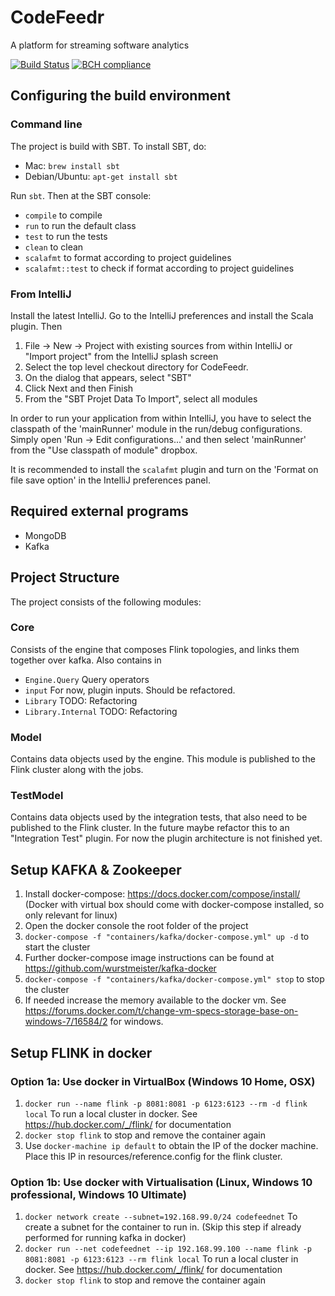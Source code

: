 # CodeFeedr

A platform for streaming software analytics

[![Build Status](https://travis-ci.org/codefeedr/codefeedr.svg?branch=master)](https://travis-ci.org/codefeedr/codefeedr)
[![BCH compliance](https://bettercodehub.com/edge/badge/codefeedr/codefeedr?branch=master)](https://bettercodehub.com/)

## Configuring the build environment

### Command line

The project is build with SBT. To install SBT, do:

* Mac: `brew install sbt`
* Debian/Ubuntu: `apt-get install sbt`
 
Run `sbt`. Then at the SBT console:

- `compile` to compile
- `run` to run the default class
- `test` to run the tests
- `clean` to clean
- `scalafmt` to format according to project guidelines
- `scalafmt::test` to check if format according to project guidelines

### From IntelliJ

Install the latest IntelliJ. Go to the IntelliJ preferences and install the
Scala plugin. Then

1. File -> New -> Project with existing sources from within IntelliJ or "Import project" from the 
IntelliJ splash screen
2. Select the top level checkout directory for CodeFeedr.
3. On the dialog that appears, select "SBT"
4. Click Next and then Finish
5. From the "SBT Projet Data To Import", select all modules

In order to run your application from within IntelliJ, you have to select the classpath of the 
'mainRunner' module in  the run/debug configurations. Simply open 'Run -> Edit configurations...' 
and then select 'mainRunner' from the "Use  classpath of module" dropbox.

It is recommended to install the `scalafmt` plugin and turn on the 'Format on file save option' in the
IntelliJ preferences panel.

## Required external programs

* MongoDB
* Kafka

## Project Structure

The project consists of the following modules:
### Core
Consists of the engine that composes Flink topologies, and links them together over kafka. Also contains in
- `Engine.Query` Query operators
- `input` For now, plugin inputs. Should be refactored.
- `Library` TODO: Refactoring
- `Library.Internal` TODO: Refactoring
### Model
Contains data objects used by the engine. This module is published to the Flink cluster along with the jobs.
### TestModel
Contains data objects used by the integration tests, that also need to be published to the Flink cluster. In the future maybe refactor this to an "Integration Test" plugin. For now the plugin architecture is not finished yet.


## Setup KAFKA & Zookeeper

1. Install docker-compose: https://docs.docker.com/compose/install/ (Docker with virtual box should come with docker-compose installed, so only relevant for linux)
2. Open the docker console the root folder of the project
3. `docker-compose -f "containers/kafka/docker-compose.yml" up -d` to start the cluster
3. Further docker-compose image instructions can be found at https://github.com/wurstmeister/kafka-docker
4. `docker-compose -f "containers/kafka/docker-compose.yml" stop` to stop the cluster
5. If needed increase the memory available to the docker vm. See https://forums.docker.com/t/change-vm-specs-storage-base-on-windows-7/16584/2 for windows.

## Setup FLINK in docker
### Option 1a: Use docker in VirtualBox (Windows 10 Home, OSX)
1. `docker run --name flink -p 8081:8081 -p 6123:6123 --rm -d flink local` To run a local cluster in docker. See https://hub.docker.com/_/flink/ for documentation
2. `docker stop flink` to stop and remove the container again
3. Use `docker-machine ip default` to obtain the IP of the docker machine. Place this IP in resources/reference.config for the flink cluster.
### Option 1b: Use docker with Virtualisation (Linux, Windows 10 professional, Windows 10 Ultimate)
1. `docker network create --subnet=192.168.99.0/24 codefeednet` To create a subnet for the container to run in. (Skip this step if already performed for running kafka in docker)
2. `docker run --net codefeednet --ip 192.168.99.100 --name flink -p 8081:8081 -p 6123:6123 --rm flink local` To run a local cluster in docker. See https://hub.docker.com/_/flink/ for documentation
3. `docker stop flink` to stop and remove the container again